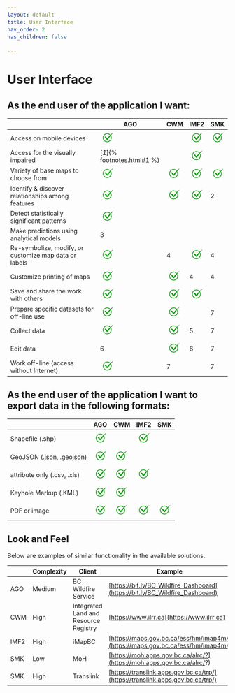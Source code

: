 ```yaml
---
layout: default
title: User Interface
nav_order: 2
has_children: false

---
```


# User Interface

## As the end user of the application I want:

|                                                     |AGO                         | CWM                        | IMF2                       |SMK                         |
|-----------------------------------------------------|----------------------------|----------------------------|----------------------------|----------------------------|
|Access on mobile devices                             |![](assets/images/check.jpg)|                            |![](assets/images/check.jpg)|![](assets/images/check.jpg)|
|Access for the visually impaired                     |[*1*]{% footnotes.html#1 %}|                            |![](assets/images/check.jpg)|                            |
|Variety of base maps to choose from                  |![](assets/images/check.jpg)|![](assets/images/check.jpg)|![](assets/images/check.jpg)|![](assets/images/check.jpg)|
|Identify & discover relationships among features     |![](assets/images/check.jpg)|![](assets/images/check.jpg)|![](assets/images/check.jpg)|2|
|Detect statistically significant patterns            |![](assets/images/check.jpg)|                            |                            |                            |
|Make predictions using analytical models             |3                           |                            |                            |                            |
|Re-symbolize, modify, or customize map data or labels|![](assets/images/check.jpg)|4                           |![](assets/images/check.jpg)|4                           | 
|Customize printing of maps                           |![](assets/images/check.jpg)|![](assets/images/check.jpg)|4                           |4                           |
|Save and share the work with others                  |![](assets/images/check.jpg)|![](assets/images/check.jpg)|![](assets/images/check.jpg)|                            |
|Prepare specific datasets for off-line use           |![](assets/images/check.jpg)|![](assets/images/check.jpg)|                            |7                           |
|Collect data                                         |![](assets/images/check.jpg)|![](assets/images/check.jpg)|5                           |7                           |
|Edit data                                            |6                           |![](assets/images/check.jpg)|6                           |7                           |
|Work off-line (access without Internet)              |![](assets/images/check.jpg)|7                           |                            |7                           |   


## As the end user of the application I want to export data in the following formats:

|                            |AGO                         | CWM                        | IMF2                       |SMK                          |
|----------------------------|----------------------------|----------------------------|----------------------------|-----------------------------|
|Shapefile (.shp)            |![](assets/images/check.jpg)|                            |![](assets/images/check.jpg)|                             |
|GeoJSON (.json, .geojson)   |![](assets/images/check.jpg)|![](assets/images/check.jpg)|                            |                             |
|attribute only (.csv, .xls) |![](assets/images/check.jpg)|![](assets/images/check.jpg)|![](assets/images/check.jpg)|                             |
|Keyhole Markup (.KML)       |![](assets/images/check.jpg)|![](assets/images/check.jpg)|                            |                             |
|PDF or image                |![](assets/images/check.jpg)|![](assets/images/check.jpg)|![](assets/images/check.jpg)| ![](assets/images/check.jpg)|

## Look and Feel

Below are examples of similar functionality in the available solutions.

|    |Complexity|Client                               | Example                                                                      |
|----|----------|-------------------------------------|------------------------------------------------------------------------------|
|AGO |Medium    |BC Wildfire Service                  |[https://bit.ly/BC_Wildfire_Dashboard](https://bit.ly/BC_Wildfire_Dashboard)  |
|CWM |High      |Integrated Land and Resource Registry|[https://www.ilrr.ca](https://www.ilrr.ca)                                    | 
|IMF2|High      |iMapBC                               |[https://maps.gov.bc.ca/ess/hm/imap4m/](https://maps.gov.bc.ca/ess/hm/imap4m/)|
|SMK |Low       |MoH                                  |[https://moh.apps.gov.bc.ca/alrc/?](https://moh.apps.gov.bc.ca/alrc/?)        |
|SMK |High      |Translink                            |[https://translink.apps.gov.bc.ca/trp/](https://translink.apps.gov.bc.ca/trp/)|
